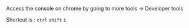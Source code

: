 Access the console on chrome by going to more tools -> Developer tools

Shortcut is : `ctrl` `shift` `i`

